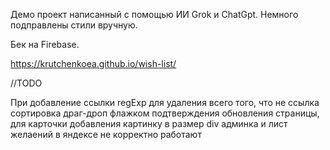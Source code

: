 Демо проект написанный с помощью ИИ Grok и ChatGpt.
Немного подправлены стили вручную.

Бек на Firebase.

https://krutchenkoea.github.io/wish-list/


//TODO

При добавление ссылки  regExp для удаления всего того, что не ссылка
сортировка драг-дроп флажком
подтверждения обновления страницы, для карточки добавления 
картинку в размер div
админка и лист желаений в яндексе не корректно работают
